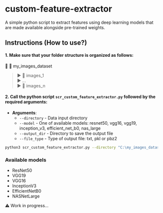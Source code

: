 # custom-feature-extractor
A simple python script to extract features using deep learning models that are made available alongside pre-trained weights.

## Instructions (How to use?)

#### 1. Make sure that your folder structure is organized as follows:

:arrow_down_small: :file_folder: my_images_dataset
  > :arrow_forward: :file_folder: images_1 </br>
  > :arrow_forward: ... </br>
  > :arrow_forward: :file_folder: images_n </br>
 
#### 2. Call the python script `scr_custom_feature_extractor.py` followed by the required arguments:

* **Arguments**:
  * `--directory` - Data input directory
  * `--model` - One of available models: resnet50, vgg16, vgg19, inception_v3, efficient_net_b0, nas_large
  * `--output_dir` - Directory to save the output file
  * `--file_type` - Type of output file: txt, pkl or pbz2

```bash
python3 scr_custom_feature_extractor.py --directory "C:\my_images_dataset" --model vgg19 --output_dir "C:\my_features" --file_type pbz2 
```

### Available models

* ResNet50
* VGG19
* VGG16
* InceptionV3
* EfficientNetB0
* NASNetLarge

:warning: Work in progress...
